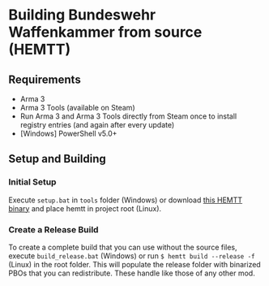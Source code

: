 # Building Bundeswehr Waffenkammer from source (HEMTT)

## Requirements

- Arma 3
- Arma 3 Tools (available on Steam)
- Run Arma 3 and Arma 3 Tools directly from Steam once to install registry entries (and again after every update)
- [Windows] PowerShell v5.0+

## Setup and Building

### Initial Setup

Execute `setup.bat` in `tools` folder (Windows) or download [this HEMTT binary](https://github.com/BrettMayson/HEMTT/releases/latest) and place hemtt in project root (Linux).

### Create a Release Build

To create a complete build that you can use without the source files, execute `build_release.bat` (Windows) or run `$ hemtt build --release -f` (Linux) in the root folder. This will populate the release folder with binarized PBOs that you can redistribute. These handle like those of any other mod.
